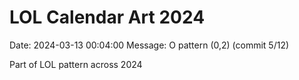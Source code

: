 # LOL Calendar Art 2024

Date: 2024-03-13 00:04:00
Message: O pattern (0,2) (commit 5/12)

Part of LOL pattern across 2024
